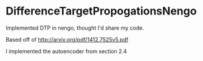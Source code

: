 # DifferenceTargetPropogationsNengo
Implemented DTP in nengo, thought I'd share my code.

Based off of http://arxiv.org/pdf/1412.7525v5.pdf

I implemented the autoencoder from section 2.4
